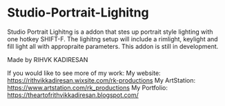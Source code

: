 # Studio-Portrait-Lighitng
Studio Portrait Lighitng is a addon that stes up portrait style lighting with one hotkey <bold>SHIFT-F</bold>. The lighitng setup will include a rimlight, keylight and fill light all with appropraite parameters. This addon is still in development.

Made by RIHVK KADIRESAN

If you would like to see more of my work:
My website: https://rithvikkadiresan.wixsite.com/rk-productions
My ArtStation: https://www.artstation.com/rk_productions
My Portfolio: https://theartofrithvikkadiresan.blogspot.com/
